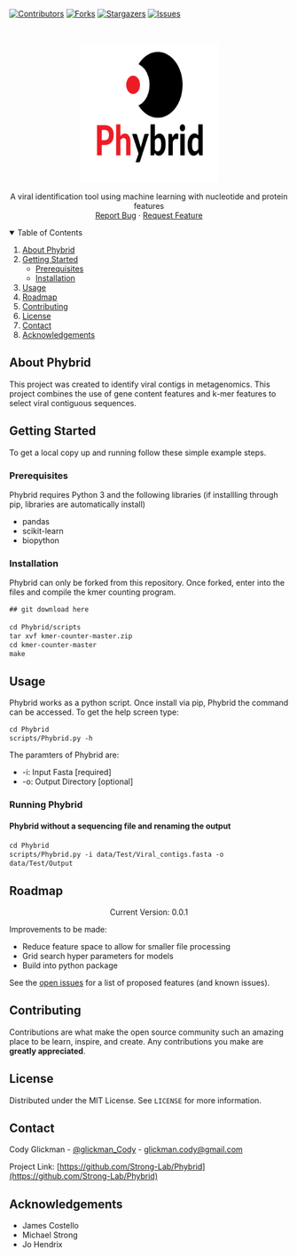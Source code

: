 <!-- PROJECT SHIELDS -->
<!--
*** I'm using markdown "reference style" links for readability.
*** Reference links are enclosed in brackets [ ] instead of parentheses ( ).
*** See the bottom of this document for the declaration of the reference variables
*** for contributors-url, forks-url, etc. This is an optional, concise syntax you may use.
*** https://www.markdownguide.org/basic-syntax/#reference-style-links
-->
[![Contributors][contributors-shield]][contributors-url]
[![Forks][forks-shield]][forks-url]
[![Stargazers][stars-shield]][stars-url]
[![Issues][issues-shield]][issues-url]


<!-- PROJECT LOGO -->
<br />
<p align="center">
  <a href="https://github.com/Strong-Lab/Phybrid">
    <img src="images/logo.png" alt="Logo" width="250" height="250">
  </a>
  <p align="center">
    A viral identification tool using machine learning with nucleotide and protein features
    <br />
    <a href="https://github.com/Strong-Lab/Phybrid/issues">Report Bug</a>
    ·
    <a href="https://github.com/Strong-Lab/Phybrid/issues">Request Feature</a>
  </p>
</p>



<!-- TABLE OF CONTENTS -->
<details open="open">
  <summary>Table of Contents</summary>
  <ol>
    <li>
      <a href="#about-Phybrid">About Phybrid</a>
    </li>
    <li>
      <a href="#getting-started">Getting Started</a>
      <ul>
        <li><a href="#prerequisites">Prerequisites</a></li>
        <li><a href="#installation">Installation</a></li>
      </ul>
    </li>
    <li><a href="#usage">Usage</a></li>
    <li><a href="#roadmap">Roadmap</a></li>
    <li><a href="#contributing">Contributing</a></li>
    <li><a href="#license">License</a></li>
    <li><a href="#contact">Contact</a></li>
    <li><a href="#acknowledgements">Acknowledgements</a></li>
  </ol>
</details>



<!-- ABOUT THE PROJECT -->
## About Phybrid

This project was created to identify viral contigs in metagenomics. This project combines the use of gene content features and k-mer features to select viral contiguous sequences. 

<!-- GETTING STARTED -->
## Getting Started

To get a local copy up and running follow these simple example steps.

### Prerequisites

Phybrid requires Python 3 and the following libraries (if installling through pip, libraries are automatically install)
* pandas
* scikit-learn
* biopython


### Installation

Phybrid can only be forked from this repository. Once forked, enter into the files and compile the kmer counting program. 

```
## git download here

cd Phybrid/scripts
tar xvf kmer-counter-master.zip
cd kmer-counter-master
make
```

<!-- USAGE EXAMPLES -->
## Usage
Phybrid works as a python script. Once install via pip, Phybrid the command can be accessed. To get the help screen type:
```
cd Phybrid
scripts/Phybrid.py -h
```

The paramters of Phybrid are:
* -i: Input Fasta \[required]
* -o: Output Directory \[optional]


### Running Phybrid 

#### Phybrid without a sequencing file and renaming the output
```
cd Phybrid
scripts/Phybrid.py -i data/Test/Viral_contigs.fasta -o data/Test/Output
```


<!-- ROADMAP -->
## Roadmap

<p align="center">
    Current Version: 0.0.1
</p>

Improvements to be made:
- Reduce feature space to allow for smaller file processing
- Grid search hyper parameters for models
- Build into python package


See the [open issues](https://github.com/othneildrew/Best-README-Template/issues) for a list of proposed features (and known issues).


<!-- CONTRIBUTING -->
## Contributing

Contributions are what make the open source community such an amazing place to be learn, inspire, and create. Any contributions you make are **greatly appreciated**.

<!-- LICENSE -->
## License

Distributed under the MIT License. See `LICENSE` for more information.


<!-- CONTACT -->
## Contact

Cody Glickman - [@glickman_Cody](https://twitter.com/glickman_cody) - glickman.cody@gmail.com

Project Link: [https://github.com/Strong-Lab/Phybrid](https://github.com/Strong-Lab/Phybrid)



<!-- ACKNOWLEDGEMENTS -->
## Acknowledgements
* James Costello
* Michael Strong
* Jo Hendrix





<!-- MARKDOWN LINKS & IMAGES -->
<!-- https://www.markdownguide.org/basic-syntax/#reference-style-links -->
[contributors-shield]: https://img.shields.io/github/contributors/Strong-Lab/Phybrid.svg?style=for-the-badge
[contributors-url]: https://github.com/ontributors/Strong-Lab/Phybrid/graphs/contributors
[forks-shield]: https://img.shields.io/github/forks/Strong-Lab/Phybrid.svg?style=for-the-badge
[forks-url]: https://github.com/Strong-Lab/Phybrid/network/members
[stars-shield]: https://img.shields.io/github/stars/Strong-Lab/Phybrid.svg?style=for-the-badge
[stars-url]: https://github.com/Strong-Lab/Phybrid/stargazers
[issues-shield]: https://img.shields.io/github/issues/Strong-Lab/Phybrid.svg?style=for-the-badge
[issues-url]: https://github.com/Strong-Lab/Phybrid/issues


